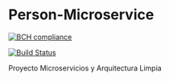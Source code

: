 # Person-Microservice

[![BCH compliance](https://bettercodehub.com/edge/badge/camiloleal06/Person-Microservice?branch=master)](https://bettercodehub.com/)

[![Build Status](https://app.travis-ci.com/camiloleal06/Person-Microservice.svg?branch=master)](https://app.travis-ci.com/camiloleal06/Person-Microservice)

Proyecto Microservicios y Arquitectura Limpia 
